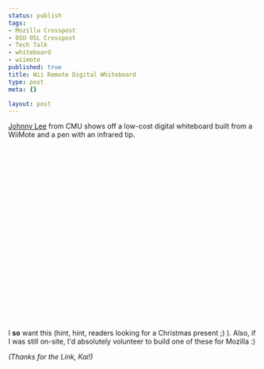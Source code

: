 ```yaml
--- 
status: publish
tags: 
- Mozilla Crosspost
- OSU OSL Crosspost
- Tech Talk
- whiteboard
- wiimote
published: true
title: Wii Remote Digital Whiteboard
type: post
meta: {}

layout: post
---
```

<a href="http://johnnylee.net/">Johnny Lee</a> from CMU shows off a low-cost digital whiteboard built from a WiiMote and a pen with an infrared tip.

<object width="425" height="355"><param name="movie" value="http://www.youtube.com/v/5s5EvhHy7eQ&rel=1"></param><param name="wmode" value="transparent"></param><embed src="http://www.youtube.com/v/5s5EvhHy7eQ&rel=1" type="application/x-shockwave-flash" wmode="transparent" width="425" height="355"></embed></object>

I <strong>so</strong> want this (hint, hint, readers looking for a Christmas present ;) ). Also, if I was still on-site, I'd absolutely volunteer to build one of these for Mozilla :)

<em>(Thanks for the Link, Kai!)</em>
